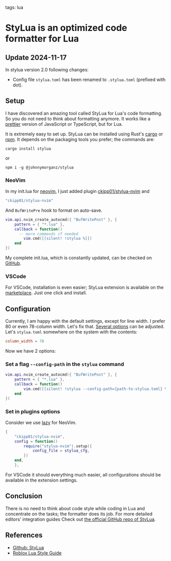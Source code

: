 <!-- Description: StyLua is an amazing code formatter inspired by prettier. -->

tags: lua

# StyLua is an optimized code formatter for Lua

## Update 2024-11-17

In stylua version 2.0 following changes:

- Config file `stylua.toml` has been renamed to `.stylua.toml`
  (prefixed with dot).

## Setup

I have discovered an amazing tool called StyLua for Lua's code formatting.
So you do not need to think about formatting anymore. It works like a
[prettier](https://prettier.io/) version of JavaScript or TypeScript,
but for Lua.

It is extremely easy to set up. StyLua can be installed using Rust's
[cargo](https://crates.io/crates/stylua) or
[npm](https://www.npmjs.com/package/@johnnymorganz/stylua). It depends on the
packaging tools you prefer; the commands are:

```shell
cargo install stylua
```

or

```shell
npm i -g @johnnymorganz/stylua
```

### NeoVim

In my init.lua for [neovim](https://neovim.io/), I just added plugin
[ckipp01/stylua-nvim](https://github.com/ckipp01/stylua-nvim) and

```lua
"ckipp01/stylua-nvim"
```

And `BufWritePre` hook to format on auto-save.

```lua
vim.api.nvim_create_autocmd({ "BufWritePost" }, {
	pattern = { "*.lua" },
	callback = function()
	  -- more commands if needed
		vim.cmd([[silent! !stylua %]])
	end
})
```

My complete init.lua, which is constantly updated, can be checked
on [GitHub](<(https://github.com/dknight/dotfiles/blob/main/init.lua)>).

### VSCode

For VSCode, installation is even easier; StyLua extension is available on the
[marketplace](https://marketplace.visualstudio.com/items?itemName=JohnnyMorganz.stylua).
Just one click and install.

## Configuration

Currently, I am happy with the default settings, except for line width.
I prefer 80 or even 78-column width. Let's fix that.
[Several options](https://github.com/JohnnyMorganz/StyLua?tab=readme-ov-file#options)
can be adjusted. Let's `stylua.toml` somewhere on the system with the contents:

```toml
column_width = 78
```

Now we have 2 options:

### Set a flag `--config-path` in the `stylua` command

```lua
vim.api.nvim_create_autocmd({ "BufWritePost" }, {
	pattern = { "*.lua" },
	callback = function()
		vim.cmd([[silent! !stylua --config-path={path-to-stylua.toml} %]])
	end
})
```

### Set in plugins options

Consider we use [lazy](https://github.com/folke/lazy.nvim) for NeoVim.

```lua
{
	"ckipp01/stylua-nvim",
	config = function()
		require("stylua-nvim").setup({
			config_file = stylua_cfg,
		})
	end,
	},
```

For VSCode it should everything much easier, all configurations should be
available in the extension settings.

## Conclusion

There is no need to think about code style while coding in Lua and
concentrate on the tasks; the formatter does its job.
For more detailed editors' integration guides
Check out [the official GitHub repo of StyLua](https://github.com/JohnnyMorganz/StyLua).

## References

- [Github: StyLua](https://github.com/JohnnyMorganz/StyLua)
- [Roblox Lua Style Guide](https://roblox.github.io/lua-style-guide/)